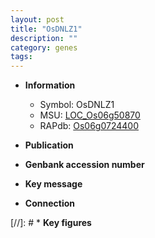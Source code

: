 ```yaml
---
layout: post
title: "OsDNLZ1"
description: ""
category: genes
tags: 
---
```


* **Information**  
    + Symbol: OsDNLZ1  
    + MSU: [LOC_Os06g50870](http://rice.uga.edu/cgi-bin/ORF_infopage.cgi?orf=LOC_Os06g50870)  
    + RAPdb: [Os06g0724400](http://rapdb.dna.affrc.go.jp/viewer/gbrowse_details/irgsp1?name=Os06g0724400)  

* **Publication**  

* **Genbank accession number**  

* **Key message**  

* **Connection**  

[//]: # * **Key figures**  


